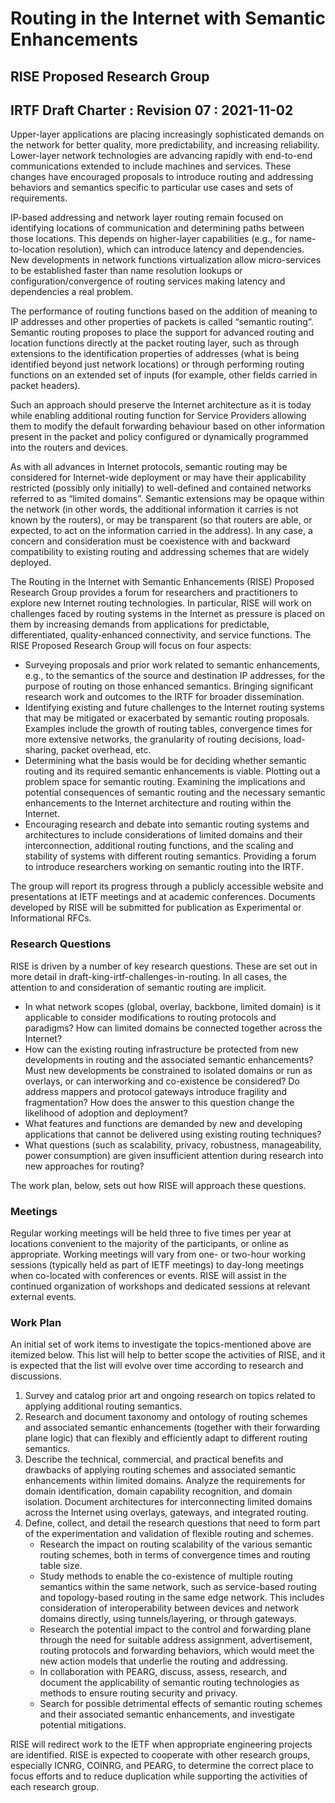 # Routing in the Internet with Semantic Enhancements
## RISE Proposed Research Group
## IRTF Draft Charter : Revision 07 : 2021-11-02

Upper-layer applications are placing increasingly sophisticated demands on the network for better quality, more predictability, and increasing reliability. Lower-layer network technologies are advancing rapidly with end-to-end communications extended to include machines and services. These changes have encouraged proposals to introduce routing and addressing behaviors and semantics specific to particular use cases and sets of requirements.

IP-based addressing and network layer routing remain focused on identifying locations of communication and determining paths between those locations. This depends on higher-layer capabilities (e.g., for name-to-location resolution), which can introduce latency and dependencies. New developments in network functions virtualization allow micro-services to be established faster than name resolution lookups or configuration/convergence of routing services making latency and dependencies a real problem.

The performance of routing functions based on the addition of meaning to IP addresses and other properties of packets is called “semantic routing”. Semantic routing proposes to place the support for advanced routing and location functions directly at the packet routing layer, such as through extensions to the identification properties of addresses (what is being identified beyond just network locations) or through performing routing functions on an extended set of inputs (for example, other fields carried in packet headers). 

Such an approach should preserve the Internet architecture as it is today while enabling additional routing function for Service Providers allowing them to modify the default forwarding behaviour based on other information present in the packet and policy configured or dynamically programmed into the routers and devices.

As with all advances in Internet protocols, semantic routing may be considered for Internet-wide deployment or may have their applicability restricted (possibly only initially) to well-defined and contained networks referred to as “limited domains”. Semantic extensions may be opaque within the network (in other words, the additional information it carries is not known by the routers), or may be transparent (so that routers are able, or expected, to act on the information carried in the address). In any case, a concern and consideration must be coexistence with and backward compatibility to existing routing and addressing schemes that are widely deployed.

The Routing in the Internet with Semantic Enhancements (RISE) Proposed Research Group provides a forum for researchers and practitioners to explore new Internet routing technologies. In particular, RISE will work on challenges faced by routing systems in the Internet as pressure is placed on them by increasing demands from applications for predictable, differentiated, quality-enhanced connectivity, and service functions.
The RISE Proposed Research Group will focus on four aspects:
* Surveying proposals and prior work related to semantic enhancements, e.g., to the semantics of the source and destination IP addresses, for the purpose of routing on those enhanced semantics. Bringing significant research work and outcomes to the IRTF for broader dissemination.
* Identifying existing and future challenges to the Internet routing systems that may be mitigated or exacerbated by semantic routing proposals. Examples include the growth of routing tables, convergence times for more extensive networks, the granularity of routing decisions, load-sharing, packet overhead, etc.
* Determining what the basis would be for deciding whether semantic routing and its required semantic enhancements is viable. Plotting out a problem space for semantic routing. Examining the implications and potential consequences of semantic routing and the necessary semantic enhancements to the Internet architecture and routing within the Internet.
* Encouraging research and debate into semantic routing systems and architectures to include considerations of limited domains and their interconnection, additional routing functions, and the scaling and stability of systems with different routing semantics. Providing a forum to introduce researchers working on semantic routing into the IRTF.

The group will report its progress through a publicly accessible website and presentations at IETF meetings and at academic conferences. Documents developed by RISE will be submitted for publication as Experimental or Informational RFCs.

### Research Questions
RISE is driven by a number of key research questions. These are set out in more detail in draft-king-irtf-challenges-in-routing. In all cases, the attention to and consideration of semantic routing are implicit.

* In what network scopes (global, overlay, backbone, limited domain) is it applicable to consider modifications to routing protocols and paradigms? How can limited domains be connected together across the Internet?
* How can the existing routing infrastructure be protected from new developments in routing and the associated semantic enhancements? Must new developments be constrained to isolated domains or run as overlays, or can interworking and co-existence be considered? Do address mappers and protocol gateways introduce fragility and fragmentation? How does the answer to this question change the likelihood of adoption and deployment?
* What features and functions are demanded by new and developing applications that cannot be delivered using existing routing techniques?
* What questions (such as scalability, privacy, robustness, manageability, power consumption) are given insufficient attention during research into new approaches for routing?

The work plan, below, sets out how RISE will approach these questions.

### Meetings
Regular working meetings will be held three to five times per year at locations convenient to the majority of the participants, or online as appropriate. Working meetings will vary from one- or two-hour working sessions (typically held as part of IETF meetings) to day-long meetings when co-located with conferences or events. RISE will assist in the continued organization of workshops and dedicated sessions at relevant external events.

### Work Plan
An initial set of work items to investigate the topics-mentioned above are itemized below. This list will help to better scope the activities of RISE, and it is expected that the list will evolve over time according to research and discussions.
1. Survey and catalog prior art and ongoing research on topics related to applying additional routing semantics.
2. Research and document taxonomy and ontology of routing schemes and associated semantic enhancements (together with their forwarding plane logic) that can flexibly and efficiently adapt to different routing semantics.
3. Describe the technical, commercial, and practical benefits and drawbacks of applying routing schemes and associated semantic enhancements within limited domains. Analyze the requirements for domain identification, domain capability recognition, and domain isolation. Document architectures for interconnecting limited domains across the Internet using overlays, gateways, and integrated routing.
4. Define, collect, and detail the research questions that need to form part of the experimentation and validation of flexible routing and schemes.
    * Research the impact on routing scalability of the various semantic routing schemes, both in terms of convergence times and routing table size.
    * Study methods to enable the co-existence of multiple routing semantics within the same network, such as service-based routing and topology-based routing in the same edge network. This includes consideration of interoperability between devices and network domains directly, using tunnels/layering, or through gateways.
    * Research the potential impact to the control and forwarding plane through the need for suitable address assignment, advertisement, routing protocols and forwarding behaviors, which would meet the new action models that underlie the routing and addressing.
    * In collaboration with PEARG, discuss, assess, research, and document the applicability of semantic routing technologies as methods to ensure routing security and privacy.
    * Search for possible detrimental effects of semantic routing schemes and their associated semantic enhancements, and investigate potential mitigations.

RISE will redirect work to the IETF when appropriate engineering projects are identified. RISE is expected to cooperate with other research groups, especially ICNRG, COINRG, and PEARG, to determine the correct place to focus efforts and to reduce duplication while supporting the activities of each research group.

